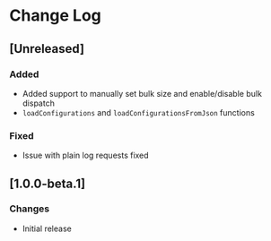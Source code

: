 # Change Log

## [Unreleased]
### Added
- Added support to manually set bulk size and enable/disable bulk dispatch
- `loadConfigurations` and `loadConfigurationsFromJson` functions

### Fixed
- Issue with plain log requests fixed

## [1.0.0-beta.1]
### Changes
 - Initial release
